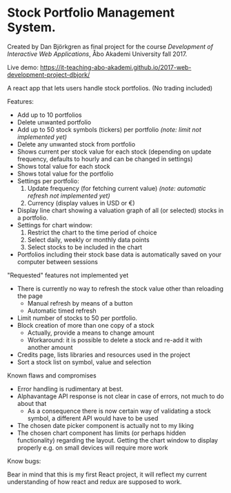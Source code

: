 # Stock Portfolio Management System.

Created by Dan Björkgren as final project for the course *Development of Interactive Web Applications*,
Åbo Akademi University fall 2017.

Live demo: https://it-teaching-abo-akademi.github.io/2017-web-development-project-dbjork/

A react app that lets users handle stock portfolios. (No trading included)

Features:
- Add up to 10 portfolios
- Delete unwanted portfolio
- Add up to 50 stock symbols (tickers) per portfolio 
  *(note: limit not implemented yet)*
- Delete any unwanted stock from portfolio
- Shows current per stock value for each stock (depending on update frequency, defaults to hourly and can be changed in settings)
- Shows total value for each stock
- Shows total value for the portfolio
- Settings per portfolio:
    1. Update frequency (for fetching current value)
        *(note: automatic refresh not implemented yet)*
    2. Currency (display values in USD or €)
- Display line chart showing a valuation graph of all (or selected) stocks in a portfolio.
- Settings for chart window:
    1. Restrict the chart to the time period of choice
    2. Select daily, weekly or monthly data points
    3. Select stocks to be included in the chart
- Portfolios including their stock base data is automatically saved on your computer between sessions


"Requested" features not implemented yet
- There is currently no way to refresh the stock value other than reloading the page
    - Manual refresh by means of a button
    - Automatic timed refresh
- Limit number of stocks to 50 per portfolio.
- Block creation of more than one copy of a stock
    - Actually, provide a means to change amount
    - Workaround: it is possible to delete a stock and re-add it with another amount
- Credits page, lists libraries and resources used in the project
- Sort a stock list on symbol, value and selection

Known flaws and compromises
- Error handling is rudimentary at best.
- Alphavantage API response is not clear in case of errors, not much to do about that
   - As a consequence there is now certain way of validating a stock symbol, a different API would have to be used
- The chosen date picker component is actually not to my liking
- The chosen chart component has limits (or perhaps hidden functionality) regarding the layout. 
Getting the chart window to display properly e.g. on small devices will require more work

Know bugs:



Bear in mind that this is my first React project, it will reflect my current
understanding of how react and redux are supposed to work. 